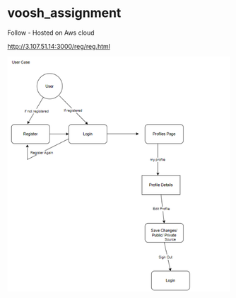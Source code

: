 # voosh_assignment


Follow - Hosted on Aws cloud

http://3.107.51.14:3000/reg/reg.html
 
![alt text](image.png)

